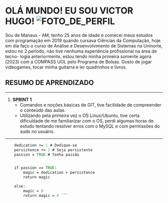 # OLÁ MUNDO! EU SOU VICTOR HUGO! ![FOTO_DE_PERFIL](../perfil.png)
Sou de Manaus - AM, tenho 25 anos de idade e comecei meus estudos com
programação em 2019 quando cursava Ciências da Computação, hoje em dia
faço o curso de Análise e Desenvolvimento de Sistemas na Uninorte, estou
no 2 período, não tive nenhuma experiência profissional na área de tecno-
logia anteriormente, estou tendo minha primeira somente agora (2023) com
a COMPASS UOL pelo Programa de Bolsas. Gosto de jogar videogames, tocar
minha guitarra e ler quadrinhos e livros.


## RESUMO DE APRENDIZADO

-------------------------------------------------------------------------------------------------------------------------------------------------------------

1. **SPRINT 1**
    * Comandos e noções básicas de GIT, tive facilidade de compreender o conteúdo das aulas.
    * Utilizando pela primeira vez o OS Linux/Ubuntu, tive certa dificuldade de me familiarizar com o OS, perdi algumas horas de estudo tentando resolver erros com o MySQL e com permissões do sudo no usuário.

-------------------------------------------------------------------------------------------------------------------------------------------------------------

```def sucess(dedication, persistence, passion):
    dedication += 1 # Dedique-se
    persistence += 1 # Seja persistente
    passion = TRUE # Tenha paixão


    if passion == TRUE:
        magic = dedication + persistence
        return magic

    else: 
        magic = 0
        return magic = 0 ```